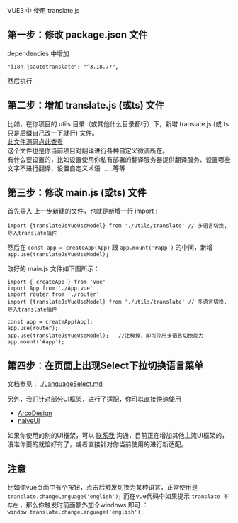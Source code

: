 VUE3 中 使用 translate.js

## 第一步：修改 package.json 文件 
dependencies 中增加
````
"i18n-jsautotranslate": "^3.18.77",
````
然后执行 

## 第二步：增加 translate.js (或ts) 文件
比如，在你项目的 utils 目录（或其他什么目录都行）下，新增 translate.js (或.ts 只是后缀自己改一下就行) 文件。  
[此文件源码点此查看](./translate.ts)  
这个文件也是你当前项目对翻译进行各种自定义微调所在。  
有什么要设置的，比如设置使用你私有部署的翻译服务器提供翻译服务、设置哪些文字不进行翻译、设置自定义术语 ……等等

## 第三步：修改 main.js (或ts) 文件
首先导入 上一步新建的文件，也就是新增一行 import : 
````
import {translateJsVueUseModel} from './utils/translate' // 多语言切换, 导入translate插件
````
  
然后在 ````const app = createApp(App)```` 跟 ````app.mount('#app')```` 的中间，新增 ````app.use(translateJsVueUseModel);````  

改好的 main.js 文件如下图所示：  
````
import { createApp } from 'vue'
import App from './App.vue'
import router from './router'
import {translateJsVueUseModel} from './utils/translate' // 多语言切换, 导入translate插件

const app = createApp(App);
app.use(router);
app.use(translateJsVueUseModel);   //注释掉，即可停用多语言切换能力
app.mount('#app');
````

## 第四步：在页面上出现Select下拉切换语言菜单

文档参见： [./LanguageSelect.md](./LanguageSelect.md)
  

另外，我们针对部分UI框架，进行了适配，你可以直接快速使用
*  [ArcoDesign](../../ArcoDesign/Vue3/README.md)
*  [naiveUI](../../naiveUI/README.md)
  
如果你使用的别的UI框架，可以 [联系我](http://translate.zvo.cn/4030.html) 沟通，目前正在增加其他主流UI框架的，没准你要的就恰好有了，或者直接针对你当前使用的进行新适配。  


## 注意
比如你vue页面中有个按钮，点击后触发切换为某种语言，正常使用是 `translate.changeLanguage('english');`  而在vue代码中如果提示 `translate 不存在` ，那么你触发时前面额外加个windows.即可 ： `window.translate.changeLanguage('english');`
